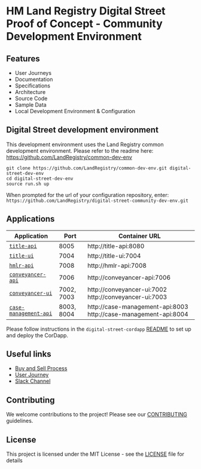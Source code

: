 # HM Land Registry Digital Street Proof of Concept - Community Development Environment

## Features

* User Journeys
* Documentation
* Specifications
* Architecture
* Source Code
* Sample Data
* Local Development Environment & Configuration

## Digital Street development environment

This development environment uses the Land Registry common development environment. Please refer to the readme here: https://github.com/LandRegistry/common-dev-env

```shell
git clone https://github.com/LandRegistry/common-dev-env.git digital-street-dev-env
cd digital-street-dev-env
source run.sh up
```

When prompted for the url of your configuration repository, enter: `https://github.com/LandRegistry/digital-street-community-dev-env.git`

## Applications

|Application|Port|Container URL|
|---|---|---|
|[`title-api`](https://github.com/landregistry/digital-street-title-api)|8005|http://title-api:8080|
|[`title-ui`](https://github.com/LandRegistry/digital-street-title-ui)|7004|http://title-ui:7004|
|[`hmlr-api`](https://github.com/LandRegistry/digital-street-hmlr-api)|7008|http://hmlr-api:7008|
|[`conveyancer-api`](https://github.com/LandRegistry/digital-street-conveyancer-api)|7006|http://conveyancer-api:7006|
|[`conveyancer-ui`](https://github.com/LandRegistry/digital-street-conveyancer-ui)|7002, 7003|http://conveyancer-ui:7002 http://conveyancer-ui:7003|
|[`case-management-api`](https://github.com/LandRegistry/digital-street-case-management-api)|8003, 8004|http://case-management-api:8003 http://case-management-api:8004|

Please follow instructions in the `digital-street-cordapp` [README](https://github.com/landregistry/digital-street-cordapp) to set up and deploy the CorDapp.

## Useful links

* [Buy and Sell Process](./docs/Buy-Sell-Journey.pdf)
* [User Journey](./docs/User-Journey-Process-v1.0.md)
* [Slack Channel](https://digitalstreetgroup.slack.com)

## Contributing

We welcome contributions to the project! Please see our [CONTRIBUTING](./CONTRIBUTING.md) guidelines.

## License

This project is licensed under the MIT License - see the [LICENSE](LICENSE) file for details
